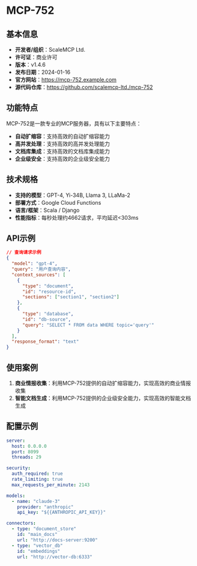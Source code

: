# MCP-752

## 基本信息

- **开发者/组织**：ScaleMCP Ltd.
- **许可证**：商业许可
- **版本**：v1.4.6
- **发布日期**：2024-01-16
- **官方网站**：https://mcp-752.example.com
- **源代码仓库**：https://github.com/scalemcp-ltd./mcp-752

## 功能特点

MCP-752是一款专业的MCP服务器，具有以下主要特点：

- **自动扩缩容**：支持高效的自动扩缩容能力
- **高并发处理**：支持高效的高并发处理能力
- **文档库集成**：支持高效的文档库集成能力
- **企业级安全**：支持高效的企业级安全能力


## 技术规格

- **支持的模型**：GPT-4, Yi-34B, Llama 3, LLaMa-2
- **部署方式**：Google Cloud Functions
- **语言/框架**：Scala / Django
- **性能指标**：每秒处理约4662请求，平均延迟<303ms

## API示例

```json
// 查询请求示例
{
  "model": "gpt-4",
  "query": "用户查询内容",
  "context_sources": [
    {
      "type": "document",
      "id": "resource-id",
      "sections": ["section1", "section2"]
    },
    {
      "type": "database",
      "id": "db-source",
      "query": "SELECT * FROM data WHERE topic='query'"
    }
  ],
  "response_format": "text"
}
```

## 使用案例

1. **商业情报收集**：利用MCP-752提供的自动扩缩容能力，实现高效的商业情报收集
2. **智能文档生成**：利用MCP-752提供的企业级安全能力，实现高效的智能文档生成


## 配置示例

```yaml
server:
  host: 0.0.0.0
  port: 8099
  threads: 29

security:
  auth_required: true
  rate_limiting: true
  max_requests_per_minute: 2143

models:
  - name: "claude-3"
    provider: "anthropic"
    api_key: "${{ANTHROPIC_API_KEY}}"

connectors:
  - type: "document_store"
    id: "main_docs"
    url: "http://docs-server:9200"
  - type: "vector_db"
    id: "embeddings"
    url: "http://vector-db:6333"
```